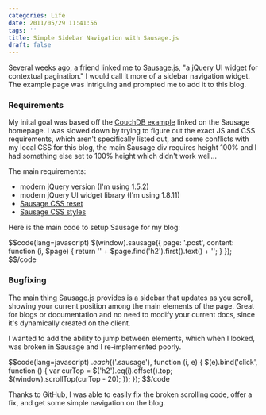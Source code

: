 ```yaml
---
categories: Life
date: 2011/05/29 11:41:56
tags: ''
title: Simple Sidebar Navigation with Sausage.js
draft: false
---
```


Several weeks ago, a friend linked me to [Sausage.js][1], "a jQuery UI widget for
contextual pagination." I would call it more of a sidebar navigation widget.
The example page was intriguing and prompted me to add it to this blog.

### Requirements

My inital goal was based off the [CouchDB example][2] linked on the Sausage
homepage. I was slowed down by trying to figure out the exact JS and CSS
requirements, which aren't specifically listed out, and some conflicts with my
local CSS for this blog, the main Sausage div requires height 100% and I had
something else set to 100% height which didn't work well...

The main requirements:

* modern jQuery version (I'm using 1.5.2)
* modern jQuery UI widget library (I'm using 1.8.11)
* [Sausage CSS reset][3]
* [Sausage CSS styles][4]

Here is the main code to setup Sausage for my blog:

$$code(lang=javascript)
$(window).sausage({
    page: '.post',
    content: function (i, $page) {
        return '<span class="sausage-span">' + $page.find('h2').first().text() + '</span>';
    }
});
$$/code

### Bugfixing

The main thing Sausage.js provides is a sidebar that updates as you scroll,
showing your current position among the main elements of the page. Great for
blogs or documentation and no need to modify your current docs, since it's
dynamically created on the client.

I wanted to add the ability to jump between elements, which when I looked, was
broken in Sausage and I re-implemented poorly.

$$code(lang=javascript)
$.each($('.sausage'), function (i, e) {
    $(e).bind('click', function () {
        var curTop = $('h2').eq(i).offset().top;
        $(window).scrollTop(curTop - 20);
    });
});
$$/code

Thanks to GitHub, I was able to easily fix the broken scrolling code, offer a
fix, and get some simple navigation on the blog.

[1]: http://christophercliff.github.com/sausage/
[2]: http://christophercliff.github.com/sausage/examples/couchdb.html
[3]: /css/sausage.reset.css
[4]: /css/sausage.css
